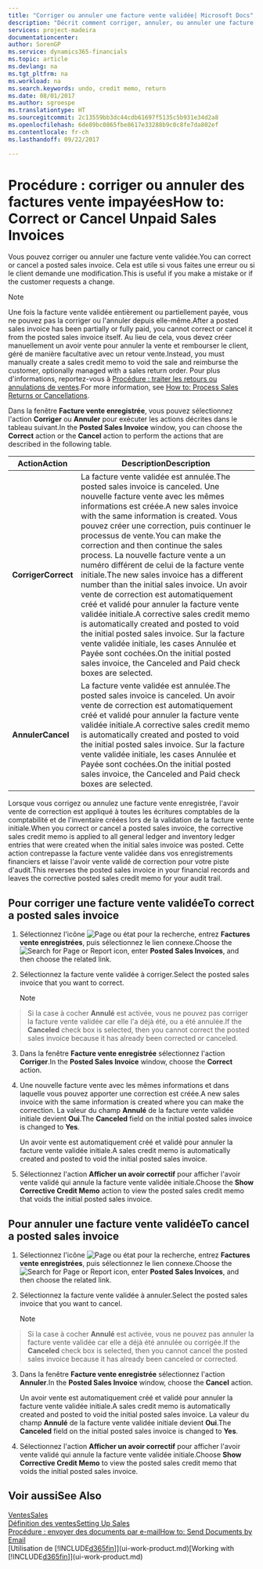```yaml
---
title: "Corriger ou annuler une facture vente validée| Microsoft Docs"
description: "Décrit comment corriger, annuler, ou annuler une facture vente enregistrée et lettrer un avoir vente."
services: project-madeira
documentationcenter: 
author: SorenGP
ms.service: dynamics365-financials
ms.topic: article
ms.devlang: na
ms.tgt_pltfrm: na
ms.workload: na
ms.search.keywords: undo, credit memo, return
ms.date: 08/01/2017
ms.author: sgroespe
ms.translationtype: HT
ms.sourcegitcommit: 2c13559bb3dc44cdb61697f5135c5b931e34d2a8
ms.openlocfilehash: 6de89bc0865fbe8617e33288b9c0c8fe7da802ef
ms.contentlocale: fr-ch
ms.lasthandoff: 09/22/2017

---
```

# <a name="how-to-correct-or-cancel-unpaid-sales-invoices"></a><span data-ttu-id="dc127-103">Procédure : corriger ou annuler des factures vente impayées</span><span class="sxs-lookup"><span data-stu-id="dc127-103">How to: Correct or Cancel Unpaid Sales Invoices</span></span>
<span data-ttu-id="dc127-104">Vous pouvez corriger ou annuler une facture vente validée.</span><span class="sxs-lookup"><span data-stu-id="dc127-104">You can correct or cancel a posted sales invoice.</span></span> <span data-ttu-id="dc127-105">Cela est utile si vous faites une erreur ou si le client demande une modification.</span><span class="sxs-lookup"><span data-stu-id="dc127-105">This is useful if you make a mistake or if the customer requests a change.</span></span>

> [!NOTE]  
>   <span data-ttu-id="dc127-106">Une fois la facture vente validée entièrement ou partiellement payée, vous ne pouvez pas la corriger ou l'annuler depuis elle-même.</span><span class="sxs-lookup"><span data-stu-id="dc127-106">After a posted sales invoice has been partially or fully paid, you cannot correct or cancel it from the posted sales invoice itself.</span></span> <span data-ttu-id="dc127-107">Au lieu de cela, vous devez créer manuellement un avoir vente pour annuler la vente et rembourser le client, géré de manière facultative avec un retour vente.</span><span class="sxs-lookup"><span data-stu-id="dc127-107">Instead, you must manually create a sales credit memo to void the sale and reimburse the customer, optionally managed with a sales return order.</span></span> <span data-ttu-id="dc127-108">Pour plus d'informations, reportez-vous à [Procédure : traiter les retours ou annulations de ventes](sales-how-process-sales-returns-cancellations.md).</span><span class="sxs-lookup"><span data-stu-id="dc127-108">For more information, see [How to: Process Sales Returns or Cancellations](sales-how-process-sales-returns-cancellations.md).</span></span>

<span data-ttu-id="dc127-109">Dans la fenêtre **Facture vente enregistrée**, vous pouvez sélectionnez l'action **Corriger** ou **Annuler** pour exécuter les actions décrites dans le tableau suivant.</span><span class="sxs-lookup"><span data-stu-id="dc127-109">In the **Posted Sales Invoice** window, you can choose the **Correct** action or the **Cancel** action to perform the actions that are described in the following table.</span></span>

| <span data-ttu-id="dc127-110">Action</span><span class="sxs-lookup"><span data-stu-id="dc127-110">Action</span></span> | <span data-ttu-id="dc127-111">Description</span><span class="sxs-lookup"><span data-stu-id="dc127-111">Description</span></span> |
| --- | --- |
| <span data-ttu-id="dc127-112">**Corriger**</span><span class="sxs-lookup"><span data-stu-id="dc127-112">**Correct**</span></span> |<span data-ttu-id="dc127-113">La facture vente validée est annulée.</span><span class="sxs-lookup"><span data-stu-id="dc127-113">The posted sales invoice is canceled.</span></span> <span data-ttu-id="dc127-114">Une nouvelle facture vente avec les mêmes informations est créée.</span><span class="sxs-lookup"><span data-stu-id="dc127-114">A new sales invoice with the same information is created.</span></span> <span data-ttu-id="dc127-115">Vous pouvez créer une correction, puis continuer le processus de vente.</span><span class="sxs-lookup"><span data-stu-id="dc127-115">You can make the correction and then continue the sales process.</span></span> <span data-ttu-id="dc127-116">La nouvelle facture vente a un numéro différent de celui de la facture vente initiale.</span><span class="sxs-lookup"><span data-stu-id="dc127-116">The new sales invoice has a different number than the initial sales invoice.</span></span> <span data-ttu-id="dc127-117">Un avoir vente de correction est automatiquement créé et validé pour annuler la facture vente validée initiale.</span><span class="sxs-lookup"><span data-stu-id="dc127-117">A corrective sales credit memo is automatically created and posted to void the initial posted sales invoice.</span></span> <span data-ttu-id="dc127-118">Sur la facture vente validée initiale, les cases Annulée et Payée sont cochées.</span><span class="sxs-lookup"><span data-stu-id="dc127-118">On the initial posted sales invoice, the Canceled and Paid check boxes are selected.</span></span> |
| <span data-ttu-id="dc127-119">**Annuler**</span><span class="sxs-lookup"><span data-stu-id="dc127-119">**Cancel**</span></span> |<span data-ttu-id="dc127-120">La facture vente validée est annulée.</span><span class="sxs-lookup"><span data-stu-id="dc127-120">The posted sales invoice is canceled.</span></span> <span data-ttu-id="dc127-121">Un avoir vente de correction est automatiquement créé et validé pour annuler la facture vente validée initiale.</span><span class="sxs-lookup"><span data-stu-id="dc127-121">A corrective sales credit memo is automatically created and posted to void the initial posted sales invoice.</span></span> <span data-ttu-id="dc127-122">Sur la facture vente validée initiale, les cases Annulée et Payée sont cochées.</span><span class="sxs-lookup"><span data-stu-id="dc127-122">On the initial posted sales invoice, the Canceled and Paid check boxes are selected.</span></span> |

<span data-ttu-id="dc127-123">Lorsque vous corrigez ou annulez une facture vente enregistrée, l'avoir vente de correction est appliqué à toutes les écritures comptables de la comptabilité et de l'inventaire créées lors de la validation de la facture vente initiale.</span><span class="sxs-lookup"><span data-stu-id="dc127-123">When you correct or cancel a posted sales invoice, the corrective sales credit memo is applied to all general ledger and inventory ledger entries that were created when the initial sales invoice was posted.</span></span> <span data-ttu-id="dc127-124">Cette action contrepasse la facture vente validée dans vos enregistrements financiers et laisse l'avoir vente validé de correction pour votre piste d'audit.</span><span class="sxs-lookup"><span data-stu-id="dc127-124">This reverses the posted sales invoice in your financial records and leaves the corrective posted sales credit memo for your audit trail.</span></span>

## <a name="to-correct-a-posted-sales-invoice"></a><span data-ttu-id="dc127-125">Pour corriger une facture vente validée</span><span class="sxs-lookup"><span data-stu-id="dc127-125">To correct a posted sales invoice</span></span>
1. <span data-ttu-id="dc127-126">Sélectionnez l'icône ![Page ou état pour la recherche](media/ui-search/search_small.png "Page ou état pour la recherche"), entrez **Factures vente enregistrées**, puis sélectionnez le lien connexe.</span><span class="sxs-lookup"><span data-stu-id="dc127-126">Choose the ![Search for Page or Report](media/ui-search/search_small.png "Search for Page or Report icon") icon, enter **Posted Sales Invoices**, and then choose the related link.</span></span>  
2. <span data-ttu-id="dc127-127">Sélectionnez la facture vente validée à corriger.</span><span class="sxs-lookup"><span data-stu-id="dc127-127">Select the posted sales invoice that you want to correct.</span></span>

    > [!NOTE]  
>   <span data-ttu-id="dc127-128">Si la case à cocher **Annulé** est activée, vous ne pouvez pas corriger la facture vente validée car elle l'a déjà été, ou a été annulée.</span><span class="sxs-lookup"><span data-stu-id="dc127-128">If the **Canceled** check box is selected, then you cannot correct the posted sales invoice because it has already been corrected or canceled.</span></span>
3. <span data-ttu-id="dc127-129">Dans la fenêtre **Facture vente enregistrée** sélectionnez l'action **Corriger**.</span><span class="sxs-lookup"><span data-stu-id="dc127-129">In the **Posted Sales Invoice** window, choose the **Correct** action.</span></span>  
4. <span data-ttu-id="dc127-130">Une nouvelle facture vente avec les mêmes informations et dans laquelle vous pouvez apporter une correction est créée.</span><span class="sxs-lookup"><span data-stu-id="dc127-130">A new sales invoice with the same information is created where you can make the correction.</span></span> <span data-ttu-id="dc127-131">La valeur du champ **Annulé** de la facture vente validée initiale devient **Oui**.</span><span class="sxs-lookup"><span data-stu-id="dc127-131">The **Canceled** field on the initial posted sales invoice is changed to **Yes**.</span></span>

    <span data-ttu-id="dc127-132">Un avoir vente est automatiquement créé et validé pour annuler la facture vente validée initiale.</span><span class="sxs-lookup"><span data-stu-id="dc127-132">A sales credit memo is automatically created and posted to void the initial posted sales invoice.</span></span>
5. <span data-ttu-id="dc127-133">Sélectionnez l'action **Afficher un avoir correctif** pour afficher l'avoir vente validé qui annule la facture vente validée initiale.</span><span class="sxs-lookup"><span data-stu-id="dc127-133">Choose the **Show Corrective Credit Memo** action to view the posted sales credit memo that voids the initial posted sales invoice.</span></span>

## <a name="to-cancel-a-posted-sales-invoice"></a><span data-ttu-id="dc127-134">Pour annuler une facture vente validée</span><span class="sxs-lookup"><span data-stu-id="dc127-134">To cancel a posted sales invoice</span></span>
1. <span data-ttu-id="dc127-135">Sélectionnez l'icône ![Page ou état pour la recherche](media/ui-search/search_small.png "Page ou état pour la recherche"), entrez **Factures vente enregistrées**, puis sélectionnez le lien connexe.</span><span class="sxs-lookup"><span data-stu-id="dc127-135">Choose the ![Search for Page or Report](media/ui-search/search_small.png "Search for Page or Report icon") icon, enter **Posted Sales Invoices**, and then choose the related link.</span></span>  
2. <span data-ttu-id="dc127-136">Sélectionnez la facture vente validée à annuler.</span><span class="sxs-lookup"><span data-stu-id="dc127-136">Select the posted sales invoice that you want to cancel.</span></span>

    > [!NOTE]  
>   <span data-ttu-id="dc127-137">Si la case à cocher **Annulé** est activée, vous ne pouvez pas annuler la facture vente validée car elle a déjà été annulée ou corrigée.</span><span class="sxs-lookup"><span data-stu-id="dc127-137">If the **Canceled** check box is selected, then you cannot cancel the posted sales invoice because it has already been canceled or corrected.</span></span>
3. <span data-ttu-id="dc127-138">Dans la fenêtre **Facture vente enregistrée** sélectionnez l'action **Annuler**.</span><span class="sxs-lookup"><span data-stu-id="dc127-138">In the **Posted Sales Invoice** window, choose the **Cancel** action.</span></span>

    <span data-ttu-id="dc127-139">Un avoir vente est automatiquement créé et validé pour annuler la facture vente validée initiale.</span><span class="sxs-lookup"><span data-stu-id="dc127-139">A sales credit memo is automatically created and posted to void the initial posted sales invoice.</span></span> <span data-ttu-id="dc127-140">La valeur du champ **Annulé** de la facture vente validée initiale devient **Oui**.</span><span class="sxs-lookup"><span data-stu-id="dc127-140">The **Canceled** field on the initial posted sales invoice is changed to **Yes**.</span></span>
4. <span data-ttu-id="dc127-141">Sélectionnez l'action **Afficher un avoir correctif** pour afficher l'avoir vente validé qui annule la facture vente validée initiale.</span><span class="sxs-lookup"><span data-stu-id="dc127-141">Choose **Show Corrective Credit Memo** to view the posted sales credit memo that voids the initial posted sales invoice.</span></span>

## <a name="see-also"></a><span data-ttu-id="dc127-142">Voir aussi</span><span class="sxs-lookup"><span data-stu-id="dc127-142">See Also</span></span>
[<span data-ttu-id="dc127-143">Ventes</span><span class="sxs-lookup"><span data-stu-id="dc127-143">Sales</span></span>](sales-manage-sales.md)  
[<span data-ttu-id="dc127-144">Définition des ventes</span><span class="sxs-lookup"><span data-stu-id="dc127-144">Setting Up Sales</span></span>](sales-setup-sales.md)  
[<span data-ttu-id="dc127-145">Procédure : envoyer des documents par e-mail</span><span class="sxs-lookup"><span data-stu-id="dc127-145">How to: Send Documents by Email</span></span>](ui-how-send-documents-email.md)  
<span data-ttu-id="dc127-146">[Utilisation de [!INCLUDE[d365fin](includes/d365fin_md.md)]](ui-work-product.md)</span><span class="sxs-lookup"><span data-stu-id="dc127-146">[Working with [!INCLUDE[d365fin](includes/d365fin_md.md)]](ui-work-product.md)</span></span>

